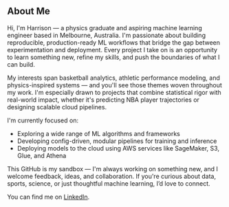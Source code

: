 ## About Me

Hi, I'm Harrison — a physics graduate and aspiring machine learning engineer based in Melbourne, Australia. I'm passionate about building reproducible, production-ready ML workflows that bridge the gap between experimentation and deployment. Every project I take on is an opportunity to learn something new, refine my skills, and push the boundaries of what I can build.

My interests span basketball analytics, athletic performance modeling, and physics-inspired systems — and you'll see those themes woven throughout my work. I'm especially drawn to projects that combine statistical rigor with real-world impact, whether it's predicting NBA player trajectories or designing scalable cloud pipelines.

I'm currently focused on:
- Exploring a wide range of ML algorithms and frameworks
- Developing config-driven, modular pipelines for training and inference
- Deploying models to the cloud using AWS services like SageMaker, S3, Glue, and Athena

This GitHub is my sandbox — I'm always working on something new, and I welcome feedback, ideas, and collaboration. If you're curious about data, sports, science, or just thoughtful machine learning, I’d love to connect.

You can find me on [LinkedIn](https://www.linkedin.com/in/harrison-ogden-carr-4916a2316/).
